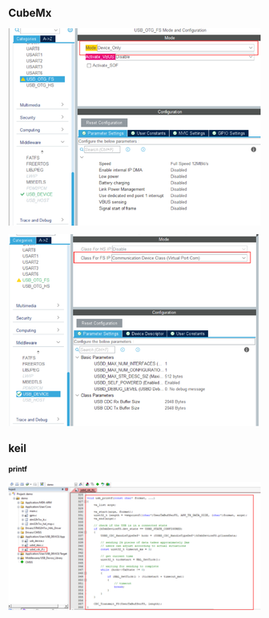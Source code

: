 ## CubeMx

![1](.assest/README/1.png)

![2](.assest/README/2.png)

## keil

#### printf

![3](.assest/README/3.png)
